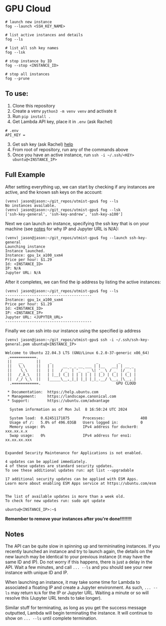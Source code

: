 # GPU Cloud

```
# launch new instance
fog --launch <SSH_KEY_NAME>

# list active instances and details
fog --ls

# list all ssh key names
fog --lsk

# stop instance by ID
fog --stop <INSTANCE_ID>

# stop all instances
fog --prune
```
## To use:
1. Clone this repository
2. Create a venv `python3 -m venv venv` and activate it
3. Run `pip install .`
4. Get Lambda API key, place it in `.env` (ask Rachel)
```
# .env
API_KEY =
```
3. Get ssh key (ask Rachel) [help](https://lambdalabs.com/blog/getting-started-with-lambda-cloud-gpu-instances)
4. From root of repository, run any of the commands above
5. Once you have an active instance, run `ssh -i ~/.ssh/<KEY> ubuntu@<INSTANCE_IP>`

## Full Example

After setting everything up, we can start by checking if any instances are active, and the known ssh keys on the account:
```
(venv) jason@jason:~/git_repos/utmist-gpu$ fog --ls
No instances available.
(venv) jason@jason:~/git_repos/utmist-gpu$ fog --lsk
['ssh-key-general', 'ssh-key-andrew', 'ssh-key-a100']
```

Next we can launch an instance, specifying the ssh key that is on your machine (see [notes](#notes) for why IP and Jupyter URL is N/A):
```
(venv) jason@jason:~/git_repos/utmist-gpu$ fog --launch ssh-key-general
Launching instance
Instance launched.
Instance: gpu_1x_a100_sxm4
Price per hour: $1.29
Id: <INSTANCE_ID>
IP: N/A
Jupyter URL: N/A
```

After it completes, we can find the ip address by listing the active instances:
```
(venv) jason@jason:~/git_repos/utmist-gpu$ fog --ls
---------------------------------------
Instance: gpu_1x_a100_sxm4
Price per hour: $1.29
Id: <INSTANCE_ID>
IP: <INSTANCE_IP>
Jupyter URL: <JUPYTER_URL>
---------------------------------------
```

Finally we can ssh into our instance using the specified ip address
```
(venv) jason@jason:~/git_repos/utmist-gpu$ ssh -i ~/.ssh/ssh-key-general.pem ubuntu@<INSTANCE_IP>

Welcome to Ubuntu 22.04.3 LTS (GNU/Linux 6.2.0-37-generic x86_64)
 .============.
 ||   __      ||    _                    _         _
 ||   \_\     ||   | |    __ _ _ __ ___ | |__   __| | __ _
 ||    \_\    ||   | |   / _` | '_ ` _ \| '_ \ / _` |/ _` |
 ||   /_λ_\   ||   | |__| (_| | | | | | | |_) | (_| | (_| |
 ||  /_/ \_\  ||   |_____\__,_|_| |_| |_|_.__/ \__,_|\__,_|
  .============.                                  GPU CLOUD

 * Documentation:  https://help.ubuntu.com
 * Management:     https://landscape.canonical.com
 * Support:        https://ubuntu.com/advantage

  System information as of Mon Jul  8 16:50:24 UTC 2024

  System load:  0.62451171875      Processes:                408
  Usage of /:   5.0% of 496.03GB   Users logged in:          0
  Memory usage: 0%                 IPv4 address for docker0: xxx.xx.x.x
  Swap usage:   0%                 IPv4 address for eno1:    xx.xx.xx.xxx


Expanded Security Maintenance for Applications is not enabled.

4 updates can be applied immediately.
4 of these updates are standard security updates.
To see these additional updates run: apt list --upgradable

17 additional security updates can be applied with ESM Apps.
Learn more about enabling ESM Apps service at https://ubuntu.com/esm


The list of available updates is more than a week old.
To check for new updates run: sudo apt update

ubuntu@<INSTANCE_IP>:~$
```

**Remember to remove your instances after you're done!!!!!!!!**
## Notes

The API can be quite slow in spinning up and termininating instances. If you recently launched an instance and try to launch again, the details on the new launch may be identical to your previous instance (it may have the same ID and IP). Do not worry if this happens, there is just a delay in the API. Wait a few minutes, and call `... --ls` and you should see your new instance with unique ID and IP.

When launching an instance, it may take some time for Lambda to associated a floating IP and create a Jupyter environment. As such, `... --ls` may return `N/A` for the IP or Jupyter URL. Waiting a minute or so will resolve this (Jupyter URL tends to take longer).

Similar stuff for terminating, as long as you get the success message outputted, Lambda will begin terminating the instance. It will continue to show on `... --ls` until complete termination.
